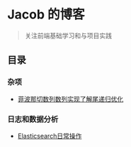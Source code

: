 # Jacob 的博客

> 关注前端基础学习和与项目实践

## 目录

### 杂项

- [菲波那切数列数列实现了解尾递归优化](https://github.com/i-zxl/Articles/issues/1)

### 日志和数据分析
- [Elasticsearch日常操作](https://github.com/i-zxl/Articles/issues/2)
